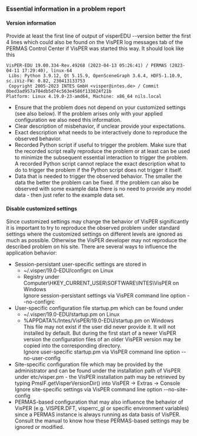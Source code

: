 ### Essential information in a problem report

#### Version information

Provide at least the first line of output of visperEDU --version better the first 4 lines which could also be found on the VisPER log messages tab of the PERMAS Control Center if VisPER was started this way.
It should look like this 

```
VisPER-EDU 19.00.334-Rev.49268 (2023-04-13 05:26:41) / PERMAS (2023-04-11 17:29:40), linux-64
 Libs: Python 3.9.12, Qt 5.15.9, OpenSceneGraph 3.6.4, HDF5-1.10.9, sc.iViz-FW: 0.82, 230413133753
 Copyright 2005-2023 INTES GmbH <visper@intes.de> / Commit 0bed3ad957a704db5d74c563e4586f133024f21b
Platform: Linux 4.19.0-23-amd64, Machine: x86_64 nils.local
```
 * Ensure that the problem does not depend on your customized settings (see also below). If the problem arises only with your applied configuration we also need this information.
 * Clear description of misbehavior, if unclear provide your expectations.
 * Exact description what needs to be interactively done to reproduce the observed behavior.
 * Recorded Python script if useful to trigger the problem. Make sure that the recorded script really reproduce the problem or at least can be used to minimize the subsequent essential interaction to trigger the problem. A recorded Python script cannot replace the exact description what to do to trigger the problem if the Python script does not trigger it itself.
 *  Data that is needed to trigger the observed behavior. The smaller the data the better the problem can be fixed. If the problem can also be observed with some example data there is no need to provide any model data - then just refer to the example data set. 
 
####  Disable customized settings

Since customized settings may change the behavior of VisPER significantly it is important to try to reproduce the observed problem under standard settings where the customized settings on different levels are ignored as much as possible. Otherwise the VisPER developer may not reproduce the described problem on his site. There are several ways to influence the application behavior:

* Session-persistant user-specific settings are stored in
  + ~/.visper/19.0-EDU/configrc on Linux
  + Registry under Computer\HKEY_CURRENT_USER\SOFTWARE\INTES\VisPER on Windows  
  Ignore session-persistant settings via VisPER command line option --no-configrc
*  User-specific configuration file startup.pm which can be found under
   + ~/.visper/19.0-EDU/startup.pm on Linux
   + %APPDATA%/Intes/VisPER/19.0-EDU/startup.pm on Windows  
  This file may not exist if the user did never provide it. It will not installed by default. But during the first start of a newer VisPER version the configuration files of an older VisPER version may be copied into the corresponding directory.  
  Ignore user-specific startup.pm via VisPER command line option --no-user-config  
*  Site-specific configuration file which may be provided by the administrator and can be found under the installation path of VisPER under etc/visper.pm - the VisPER installation path may be retrieved by typing PmsIF.getVisperVersionDir() into VisPER -> Extras -> Console
Ignore site-specific settings via VisPER command line option --no-site-config 
* PERMAS-based configuration that may also influence the behavior of VisPER (e.g. VISPER.DFT, visperrc_gl or specific environment variables) 
since a PERMAS instance is always running as data basis of VisPER. Consult the manual to know how these PERMAS-based settings may be ignored or modified.
